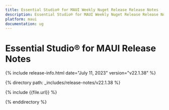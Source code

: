 ```yaml
---
title: Essential Studio® for MAUI Weekly Nuget Release Release Notes  
description: Essential Studio® for MAUI Weekly Nuget Release Release Notes  
platform: maui
documentation: ug
---
```


# Essential Studio® for MAUI  Release Notes  

{% include release-info.html date="July 11, 2023"  version="v22.1.38" %} 

{% directory path: _includes/release-notes/v22.1.38 %}

{% include {{file.url}} %}

{% enddirectory %}